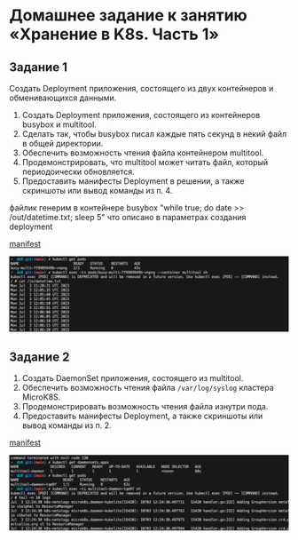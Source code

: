 # Домашнее задание к занятию «Хранение в K8s. Часть 1»

## Задание 1

Создать Deployment приложения, состоящего из двух контейнеров и обменивающихся данными.

1. Создать Deployment приложения, состоящего из контейнеров busybox и multitool.
2. Сделать так, чтобы busybox писал каждые пять секунд в некий файл в общей директории.
3. Обеспечить возможность чтения файла контейнером multitool.
4. Продемонстрировать, что multitool может читать файл, который периодоически обновляется.
5. Предоставить манифесты Deployment в решении, а также скриншоты или вывод команды из п. 4.

файлик генерим в контейнере busybox "while true; do date >> /out/datetime.txt; sleep 5" что описано в параметрах создания deployment

[manifest](manifests/busy-multi.yaml)

![script-check](screenshoots/1.png)

## Задание 2

1. Создать DaemonSet приложения, состоящего из multitool.
2. Обеспечить возможность чтения файла `/var/log/syslog` кластера MicroK8S.
3. Продемонстрировать возможность чтения файла изнутри пода.
4. Предоставить манифесты Deployment, а также скриншоты или вывод команды из п. 2.

[manifest](manifests/multi_daemon.yaml)

![check_logs](screenshoots/2.png)